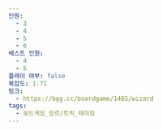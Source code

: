 ```yaml
---
인원:
  - 3
  - 4
  - 5
  - 6
베스트 인원:
  - 4
  - 5
플레이 여부: false
복잡도: 1.71
링크:
  - https://bgg.cc/boardgame/1465/wizard
tags:
  - 보드게임_장르/트릭_테이킹
---
```


